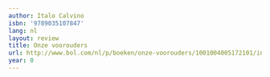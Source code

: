 ```yaml
---
author: Italo Calvino
isbn: '9789035107847'
lang: nl
layout: review
title: Onze voorouders
url: http://www.bol.com/nl/p/boeken/onze-voorouders/1001004005172101/index.html
year: 0
---
```


